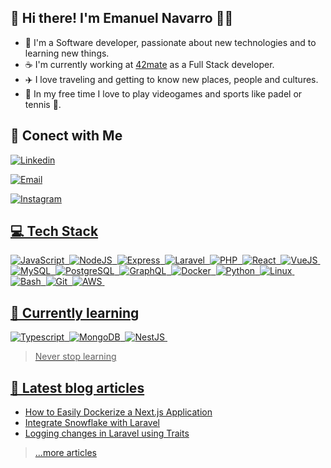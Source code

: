 ## 👋 Hi there! I'm Emanuel Navarro 👨‍💻

- 🚀 I'm a Software developer, passionate about new technologies and to learning new things.
- ☕  I'm currently working at [42mate](https://www.42mate.com/) as a Full Stack developer.
- ✈️ I love traveling and getting to know new places, people and cultures.
- 👾 In my free time I love to play videogames and sports like padel or tennis 🎾.

## 📧 Conect with Me

<a href="https://www.linkedin.com/in/emanuelnav">![Linkedin](https://img.shields.io/badge/Linkedin-4285F4?style=for-the-badge&logo=linkedin&logoColor=white)

<a href="mailto:emanuelnavarro.dev@gmail.com">![Email](https://img.shields.io/badge/Gmail-EA4335?style=for-the-badge&logo=Gmail&logoColor=white)

<a href="https://www.instagram.com/emanuelnav_/">![Instagram](https://img.shields.io/badge/Instagram-FF0069?style=for-the-badge&logo=instagram&logoColor=white)

##  💻 Tech Stack

![JavaScript](https://img.shields.io/badge/-JavaScript-05122A?style=flat&logo=javascript)&nbsp;
![NodeJS](https://img.shields.io/badge/-NodeJS-05122A?style=flat&logo=node.js)&nbsp;
![Express](https://img.shields.io/badge/-Express-05122A?style=flat&logo=express)&nbsp;
![Laravel](https://img.shields.io/badge/-Laravel-05122A?style=flat&logo=laravel)&nbsp;
![PHP](https://img.shields.io/badge/-PHP-05122A?style=flat&logo=php)&nbsp;
![React](https://img.shields.io/badge/-React-05122A?style=flat&logo=react)&nbsp;
![VueJS](https://img.shields.io/badge/-VueJS-05122A?style=flat&logo=vue.js)&nbsp;
![MySQL](https://img.shields.io/badge/-MySQL-05122A?style=flat&logo=mysql)&nbsp;
![PostgreSQL](https://img.shields.io/badge/-PostgreSQL-05122A?style=flat&logo=postgresql)&nbsp;
![GraphQL](https://img.shields.io/badge/-GraphQL-05122A?style=flat&logo=graphql)&nbsp;
![Docker](https://img.shields.io/badge/-Docker-05122A?style=flat&logo=docker)&nbsp;
![Python](https://img.shields.io/badge/-Python-05122A?style=flat&logo=python)&nbsp;
![Linux](https://img.shields.io/badge/-Linux-05122A?style=flat&logo=linux)&nbsp;
![Bash](https://img.shields.io/badge/-Bash-05122A?style=flat&logo=gnubash)&nbsp;
![Git](https://img.shields.io/badge/-Git-05122A?style=flat&logo=git)&nbsp;
![AWS](https://img.shields.io/badge/-AWS-05122A?style=flat&logo=amazonwebservices)&nbsp;

## 📘 Currently learning

![Typescript](https://img.shields.io/badge/-Typescript-3178C6?style=flat&logo=typescript&logoColor=white)&nbsp;
![MongoDB](https://img.shields.io/badge/-MongoDB-47A248?style=flat&logo=mongodb&logoColor=white)&nbsp;
![NestJS](https://img.shields.io/badge/-NestJS-E0234E?style=flat&logo=nestjs&logoColor=white)&nbsp;

> Never stop learning

## 📝 Latest blog articles

- [How to Easily Dockerize a Next.js Application](https://dev.to/emanuelnav/how-to-easily-dockerize-a-nextjs-application-p3f)
- [Integrate Snowflake with Laravel](https://dev.to/emanuelnav/integrate-snowflake-with-laravel-450g)
- [Logging changes in Laravel using Traits](https://dev.to/emanuelnav/logging-changes-in-laravel-using-traits-4fo3)

> [...more articles](https://dev.to/emanuelnav)
